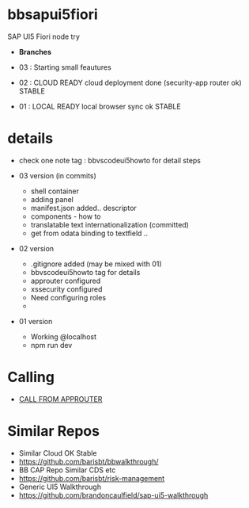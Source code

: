 # bbsapui5fiori
SAP UI5 Fiori node try

* **Branches**

* 03 : Starting small feautures
* 02 : CLOUD READY cloud deployment done (security-app router ok) STABLE
* 01 : LOCAL READY local browser sync ok STABLE




# details
* check one note tag : bbvscodeui5howto for detail steps

* 03 version (in commits)
  * shell container
  * adding panel
  * manifest.json added.. descriptor 
  * components - how to 
  * translatable text internationalization (committed)
  * get from odata binding to textfield ..

* 02 version
  * .gitignore added (may be mixed with 01)
  * bbvscodeui5howto tag for details
  * approuter configured
  * xssecurity configured
  * Need configuring roles
  * 

* 01 version
  * Working @localhost
  * npm run dev 


# Calling
* [CALL FROM APPROUTER](https://b29f0b6dtrial-dev-bbsapui5fiori-approuter.cfapps.us10.hana.ondemand.com)

# Similar Repos
* Similar Cloud OK Stable
 *  https://github.com/barisbt/bbwalkthrough/
* BB CAP Repo Similar CDS etc
 * https://github.com/barisbt/risk-management
* Generic UI5 Walkthrough
* https://github.com/brandoncaulfield/sap-ui5-walkthrough


